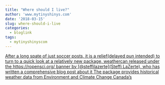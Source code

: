 ```yaml
---
title: "Where should I live?"
author: 'www.mytinyshinys.com'
date: '2018-03-15'
slug: where-should-i-live
categories:
  - bloglink
tags:
  - mytinyshinyscom
---
```


[After a long spate of just soccer posts, it is a relief(delayed pun intended) to turn to a quick look at a relatively new package, weathercan released under the https://ropensci.org/ banner by [@steffilazerte](Steffi LaZerte), who has written a comprehensive blog post about it The package provides historical weather data from Environment and Climate Change Canada’s<i class="fas fa-external-link-alt"></i>](https://www.mytinyshinys.com/2018/03/15/weathercan-package/)

